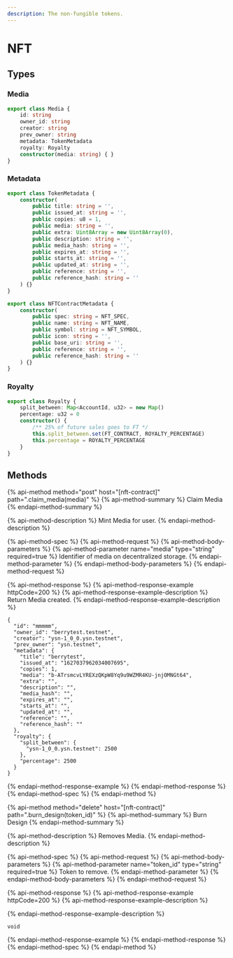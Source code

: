 ```yaml
---
description: The non-fungible tokens.
---
```


# NFT

## Types

### Media

```typescript
export class Media {
    id: string
    owner_id: string
    creator: string
    prev_owner: string
    metadata: TokenMetadata
    royalty: Royalty
    constructor(media: string) { }
}
```

### Metadata

```typescript
export class TokenMetadata {
    constructor(
        public title: string = '',
        public issued_at: string = '',
        public copies: u8 = 1,
        public media: string = '',
        public extra: Uint8Array = new Uint8Array(0),
        public description: string = '',
        public media_hash: string = '',
        public expires_at: string = '',
        public starts_at: string = '',
        public updated_at: string = '',
        public reference: string = '',
        public reference_hash: string = ''
    ) {}
}

export class NFTContractMetadata {
    constructor(
        public spec: string = NFT_SPEC,
        public name: string = NFT_NAME,
        public symbol: string = NFT_SYMBOL,
        public icon: string = '',
        public base_uri: string = '',
        public reference: string = '',
        public reference_hash: string = ''
    ) {}
}
```

### Royalty

```typescript
export class Royalty {
    split_between: Map<AccountId, u32> = new Map()
    percentage: u32 = 0
    constructor() {
        /** 25% of future sales goes to FT */
        this.split_between.set(FT_CONTRACT, ROYALTY_PERCENTAGE)
        this.percentage = ROYALTY_PERCENTAGE
    }
}

```

## Methods

{% api-method method="post" host="\[nft-contract\]" path=".claim\_media\(media\)" %}
{% api-method-summary %}
Claim Media
{% endapi-method-summary %}

{% api-method-description %}
Mint Media for user.
{% endapi-method-description %}

{% api-method-spec %}
{% api-method-request %}
{% api-method-body-parameters %}
{% api-method-parameter name="media" type="string" required=true %}
Identifier of media on decentralized storage.
{% endapi-method-parameter %}
{% endapi-method-body-parameters %}
{% endapi-method-request %}

{% api-method-response %}
{% api-method-response-example httpCode=200 %}
{% api-method-response-example-description %}
Return Media created.
{% endapi-method-response-example-description %}

```
{
  "id": "mmmmm",
  "owner_id": "berrytest.testnet",
  "creator": "ysn-1_0_0.ysn.testnet",
  "prev_owner": "ysn.testnet",
  "metadata": {
    "title": "berrytest",
    "issued_at": "1627037962034007695",
    "copies": 1,
    "media": "b-ATrsmcvLYREXzQKpW8Yq9u9WZMR4KU-jnjOMNGt64",
    "extra": "",
    "description": "",
    "media_hash": "",
    "expires_at": "",
    "starts_at": "",
    "updated_at": "",
    "reference": "",
    "reference_hash": ""
  },
  "royalty": {
    "split_between": {
      "ysn-1_0_0.ysn.testnet": 2500
    },
    "percentage": 2500
  }
}
```
{% endapi-method-response-example %}
{% endapi-method-response %}
{% endapi-method-spec %}
{% endapi-method %}

{% api-method method="delete" host="\[nft-contract\]" path=".burn\_design\(token\_id\)" %}
{% api-method-summary %}
Burn Design
{% endapi-method-summary %}

{% api-method-description %}
Removes Media.
{% endapi-method-description %}

{% api-method-spec %}
{% api-method-request %}
{% api-method-body-parameters %}
{% api-method-parameter name="token\_id" type="string" required=true %}
Token to remove.
{% endapi-method-parameter %}
{% endapi-method-body-parameters %}
{% endapi-method-request %}

{% api-method-response %}
{% api-method-response-example httpCode=200 %}
{% api-method-response-example-description %}

{% endapi-method-response-example-description %}

```
void
```
{% endapi-method-response-example %}
{% endapi-method-response %}
{% endapi-method-spec %}
{% endapi-method %}

